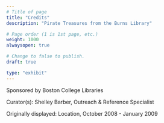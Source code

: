 ```yaml
---
# Title of page
title: "Credits"
description: "Pirate Treasures from the Burns Library"

# Page order (1 is 1st page, etc.)
weight: 1000
alwaysopen: true

# Change to false to publish.
draft: true

type: "exhibit"
---
```


Sponsored by Boston College Libraries

Curator(s): Shelley Barber, Outreach & Reference Specialist

Originally displayed: Location, October 2008 - January 2009